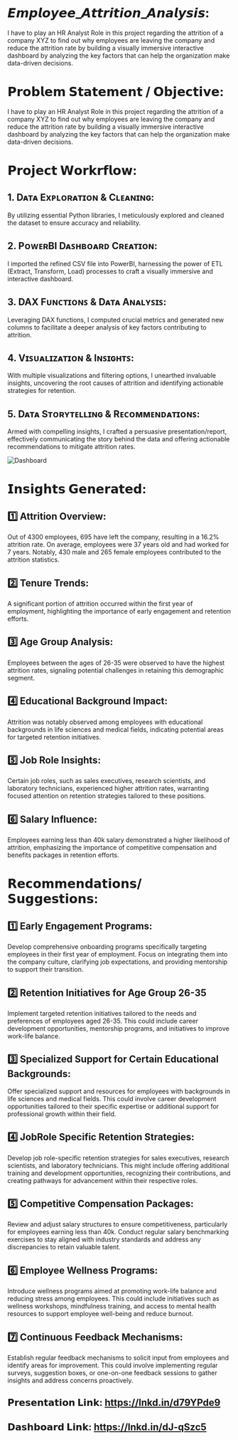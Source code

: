 # 𝙀𝙢𝙥𝙡𝙤𝙮𝙚𝙚_𝘼𝙩𝙩𝙧𝙞𝙩𝙞𝙤𝙣_𝘼𝙣𝙖𝙡𝙮𝙨𝙞𝙨: 

I have to play an HR Analyst Role in this project regarding the attrition of a company XYZ to find out why employees are leaving the company and reduce the attrition rate by building a visually immersive interactive dashboard by analyzing the key factors that can help the organization make data-driven decisions.

# 𝗣𝗿𝗼𝗯𝗹𝗲𝗺 𝗦𝘁𝗮𝘁𝗲𝗺𝗲𝗻𝘁 / 𝗢𝗯𝗷𝗲𝗰𝘁𝗶𝘃𝗲:

I have to play an HR Analyst Role in this project regarding the attrition of a company XYZ to find out why employees are leaving the company and reduce the attrition rate by building a visually immersive interactive dashboard by analyzing the key factors that can help the organization make data-driven decisions.

# 𝗣𝗿𝗼𝗷𝗲𝗰𝘁 𝗪𝗼𝗿𝗸𝗿𝗳𝗹𝗼𝘄:

## 1. Dᴀᴛᴀ Exᴘʟᴏʀᴀᴛɪᴏɴ & Cʟᴇᴀɴɪɴɢ: 

By utilizing essential Python libraries, I meticulously explored and cleaned the dataset to ensure accuracy and reliability.

## 2. PᴏᴡᴇʀBI Dᴀꜱʜʙᴏᴀʀᴅ Cʀᴇᴀᴛɪᴏɴ: 

I imported the refined CSV file into PowerBI, harnessing the power of ETL (Extract, Transform, Load) processes to craft a visually immersive and interactive dashboard.

## 3. DAX Fᴜɴᴄᴛɪᴏɴꜱ & Dᴀᴛᴀ Aɴᴀʟʏꜱɪꜱ: 

Leveraging DAX functions, I computed crucial metrics and generated new columns to facilitate a deeper analysis of key factors contributing to attrition.

## 4. Vɪꜱᴜᴀʟɪᴢᴀᴛɪᴏɴ & Iɴꜱɪɢʜᴛꜱ:

With multiple visualizations and filtering options, I unearthed invaluable insights, uncovering the root causes of attrition and identifying actionable strategies for retention.

## 5. Dᴀᴛᴀ Sᴛᴏʀʏᴛᴇʟʟɪɴɢ & Rᴇᴄᴏᴍᴍᴇɴᴅᴀᴛɪᴏɴꜱ: 

Armed with compelling insights, I crafted a persuasive presentation/report, effectively communicating the story behind the data and offering actionable recommendations to mitigate attrition rates.

![Dashboard](https://github.com/CoderNitu/Employee_Attrition_Analysis/assets/87817227/3ec0c143-ac75-4d8e-9f8a-432be51d79ac)

# 𝗜𝗻𝘀𝗶𝗴𝗵𝘁𝘀 𝗚𝗲𝗻𝗲𝗿𝗮𝘁𝗲𝗱:

## 1️⃣ Attrition Overview: 
Out of 4300 employees, 695 have left the company, resulting in a 16.2% attrition rate. On average, employees were 37 years old and had worked for 7 years. Notably, 430 male and 265 female employees contributed to the attrition statistics.

## 2️⃣ Tenure Trends: 
A significant portion of attrition occurred within the first year of employment, highlighting the importance of early engagement and retention efforts.

## 3️⃣ Age Group Analysis: 
Employees between the ages of 26-35 were observed to have the highest attrition rates, signaling potential challenges in retaining this demographic segment.

## 4️⃣ Educational Background Impact: 
Attrition was notably observed among employees with educational backgrounds in life sciences and medical fields, indicating potential areas for targeted retention initiatives.

## 5️⃣ Job Role Insights: 
Certain job roles, such as sales executives, research scientists, and laboratory technicians, experienced higher attrition rates, warranting focused attention on retention strategies tailored to these positions.

## 6️⃣ Salary Influence: 
Employees earning less than 40k salary demonstrated a higher likelihood of attrition, emphasizing the importance of competitive compensation and benefits packages in retention efforts.

# 𝗥𝗲𝗰𝗼𝗺𝗺𝗲𝗻𝗱𝗮𝘁𝗶𝗼𝗻𝘀/𝗦𝘂𝗴𝗴𝗲𝘀𝘁𝗶𝗼𝗻𝘀:

## 1️⃣ Early Engagement Programs:
Develop comprehensive onboarding programs specifically targeting employees in their first year of employment. Focus on integrating them into the company culture, clarifying job expectations, and providing mentorship to support their transition.

## 2️⃣ Retention Initiatives for Age Group 26-35
 Implement targeted retention initiatives tailored to the needs and preferences of employees aged 26-35. This could include career development opportunities, mentorship programs, and 
 initiatives to improve work-life balance.

## 3️⃣ Specialized Support for Certain Educational Backgrounds:
Offer specialized support and resources for employees with backgrounds in life sciences and medical fields. This could involve career development opportunities tailored to their specific expertise or additional support for professional growth within their field.

## 4️⃣ JobRole Specific Retention Strategies:
Develop job role-specific retention strategies for sales executives, research scientists, and laboratory technicians. This might include offering additional training and development opportunities, recognizing their contributions, and creating pathways for advancement within their respective roles.

## 5️⃣ Competitive Compensation Packages:
Review and adjust salary structures to ensure competitiveness, particularly for employees earning less than 40k. Conduct regular salary benchmarking exercises to stay aligned with industry standards and address any discrepancies to retain valuable talent.

## 6️⃣ Employee Wellness Programs:
Introduce wellness programs aimed at promoting work-life balance and reducing stress among employees. This could include initiatives such as wellness workshops, mindfulness training, and access to mental health resources to support employee well-being and reduce burnout.

## 7️⃣ Continuous Feedback Mechanisms:
Establish regular feedback mechanisms to solicit input from employees and identify areas for improvement. This could involve implementing regular surveys, suggestion boxes, or one-on-one feedback sessions to gather insights and address concerns proactively.

## 𝗣𝗿𝗲𝘀𝗲𝗻𝘁𝗮𝘁𝗶𝗼𝗻 𝗟𝗶𝗻𝗸: https://lnkd.in/d79YPde9 
## 𝗗𝗮𝘀𝗵𝗯𝗼𝗮𝗿𝗱 𝗟𝗶𝗻𝗸: https://lnkd.in/dJ-qSzc5
